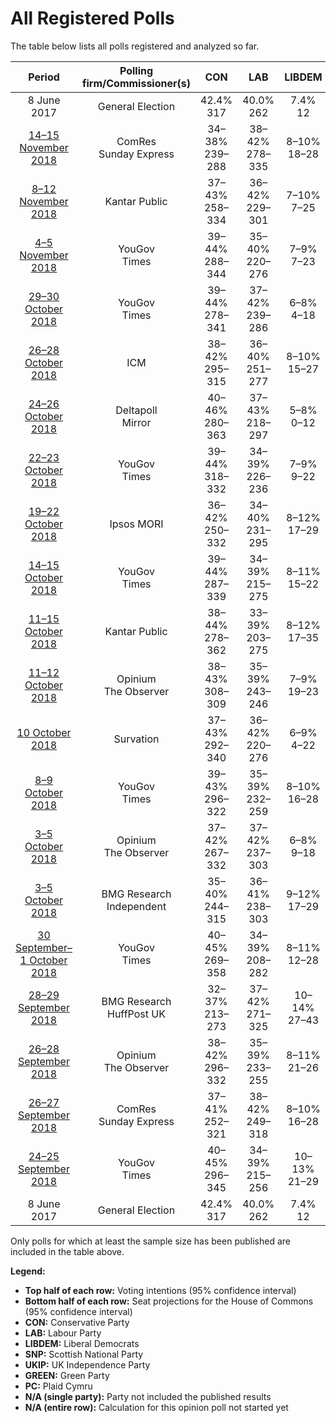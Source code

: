 # All Registered Polls

The table below lists all polls registered and analyzed so far.

| Period     | Polling firm/Commissioner(s) | CON | LAB | LIBDEM | SNP | UKIP | GREEN | PC |
|:----------:|:----------------------------:|:--:|:--:|:--:|:--:|:--:|:--:|:--:|
| 8 June 2017 | General Election | 42.4% <br> 317 | 40.0% <br> 262 | 7.4% <br> 12 | 3.0% <br> 35 | 1.8% <br> 0 | 1.6% <br> 1 | 0.5% <br> 4 |
| [14–15 November 2018](2018-11-15-ComRes.html) | ComRes <br> Sunday Express | 34–38% <br> 239–288 | 38–42% <br> 278–335 | 8–10% <br> 18–28 | 2–4% <br> 8–51 | 6–8% <br> 1–2 | 2–4% <br> 1 | 1–2% <br> 4–8 |
| [8–12 November 2018](2018-11-12-KantarPublic.html) | Kantar Public | 37–43% <br> 258–334 | 36–42% <br> 229–301 | 7–10% <br> 7–25 | 3–5% <br> 34–58 | 2–4% <br> 0–1 | 2–4% <br> 1 | 1–2% <br> 3–8 |
| [4–5 November 2018](2018-11-05-YouGov.html) | YouGov <br> Times | 39–44% <br> 288–344 | 35–40% <br> 220–276 | 7–9% <br> 7–23 | 3–4% <br> 27–54 | 3–5% <br> 0–1 | 3–5% <br> 1–2 | 0–1% <br> 1–5 |
| [29–30 October 2018](2018-10-30-YouGov.html) | YouGov <br> Times | 39–44% <br> 278–341 | 37–42% <br> 239–286 | 6–8% <br> 4–18 | 3–4% <br> 27–54 | 4–6% <br> 1 | 1–3% <br> 1 | 0–1% <br> 1–5 |
| [26–28 October 2018](2018-10-28-ICM.html) | ICM | 38–42% <br> 295–315 | 36–40% <br> 251–277 | 8–10% <br> 15–27 | 2–4% <br> 23–48 | 4–6% <br> 1 | 2–4% <br> 1 | 1–2% <br> 2–5 |
| [24–26 October 2018](2018-10-26-Deltapoll.html) | Deltapoll <br> Mirror | 40–46% <br> 280–363 | 37–43% <br> 218–297 | 5–8% <br> 0–12 | 3–5% <br> 32–58 | 4–7% <br> 1 | 1–3% <br> 1 | 0–1% <br> 0–5 |
| [22–23 October 2018](2018-10-23-YouGov.html) | YouGov <br> Times | 39–44% <br> 318–332 | 34–39% <br> 226–236 | 7–9% <br> 9–22 | 4–6% <br> 51–58 | 3–5% <br> 0–1 | 3–5% <br> 1–2 | 1% <br> 5–10 |
| [19–22 October 2018](2018-10-22-IpsosMORI.html) | Ipsos MORI | 36–42% <br> 250–332 | 34–40% <br> 231–295 | 8–12% <br> 17–29 | 3–5% <br> 40–56 | 4–6% <br> 1 | 4–6% <br> 1–2 | 1–2% <br> 3–8 |
| [14–15 October 2018](2018-10-15-YouGov.html) | YouGov <br> Times | 39–44% <br> 287–339 | 34–39% <br> 215–275 | 8–11% <br> 15–22 | 3–5% <br> 42–49 | 3–5% <br> 0–1 | 2–4% <br> 1 | 0–1% <br> 0–5 |
| [11–15 October 2018](2018-10-15-KantarPublic.html) | Kantar Public | 38–44% <br> 278–362 | 33–39% <br> 203–275 | 8–12% <br> 17–35 | 3–5% <br> 30–55 | 2–4% <br> 0–1 | 3–5% <br> 1–2 | 1–2% <br> 3–13 |
| [11–12 October 2018](2018-10-12-Opinium.html) | Opinium <br> The Observer | 38–43% <br> 308–309 | 35–39% <br> 243–246 | 7–9% <br> 19–23 | 3–5% <br> 48–51 | 5–7% <br> 1 | 2–4% <br> 1 | 1–2% <br> 5–7 |
| [10 October 2018](2018-10-10-Survation.html) | Survation | 37–43% <br> 292–340 | 36–42% <br> 220–276 | 6–9% <br> 4–22 | 3–5% <br> 6–58 | 5–8% <br> 1–2 | N/A <br> N/A | N/A <br> N/A |
| [8–9 October 2018](2018-10-09-YouGov.html) | YouGov <br> Times | 39–43% <br> 296–322 | 35–39% <br> 232–259 | 8–10% <br> 16–28 | 3–5% <br> 40–57 | 3–5% <br> 0–1 | 2–4% <br> 1 | 0–1% <br> 0–5 |
| [3–5 October 2018](2018-10-05-Opinium.html) | Opinium <br> The Observer | 37–42% <br> 267–332 | 37–42% <br> 237–303 | 6–8% <br> 9–18 | 2–4% <br> 14–48 | 5–7% <br> 1 | 2–4% <br> 1 | 1–2% <br> 4–8 |
| [3–5 October 2018](2018-10-05-BMGResearch.html) | BMG Research <br> Independent | 35–40% <br> 244–315 | 36–41% <br> 238–303 | 9–12% <br> 17–29 | 3–5% <br> 42–56 | 3–5% <br> 0–1 | 3–5% <br> 1–2 | 1–2% <br> 3–8 |
| [30 September–1 October 2018](2018-10-01-YouGov.html) | YouGov <br> Times | 40–45% <br> 269–358 | 34–39% <br> 208–282 | 8–11% <br> 12–28 | 3–5% <br> 41–53 | 4–6% <br> 1–2 | 1–3% <br> 1 | 0–1% <br> 0–6 |
| [28–29 September 2018](2018-09-29-BMGResearch.html) | BMG Research <br> HuffPost UK | 32–37% <br> 213–273 | 37–42% <br> 271–325 | 10–14% <br> 27–43 | 3–5% <br> 36–54 | 4–6% <br> 1 | 2–4% <br> 1–2 | 1–2% <br> 3–8 |
| [26–28 September 2018](2018-09-28-Opinium.html) | Opinium <br> The Observer | 38–42% <br> 296–332 | 35–39% <br> 233–255 | 8–11% <br> 21–26 | 3–5% <br> 45–52 | 5–7% <br> 1–2 | 2–4% <br> 1 | 0–1% <br> 0–3 |
| [26–27 September 2018](2018-09-27-ComRes.html) | ComRes <br> Sunday Express | 37–41% <br> 252–321 | 38–42% <br> 249–318 | 8–10% <br> 16–28 | 2–4% <br> 2–52 | 4–6% <br> 1 | 1–3% <br> 1 | 0–1% <br> 0–5 |
| [24–25 September 2018](2018-09-25-YouGov.html) | YouGov <br> Times | 40–45% <br> 296–345 | 34–39% <br> 215–256 | 10–13% <br> 21–29 | 3–4% <br> 40–48 | 3–5% <br> 1 | 1–3% <br> 1 | 0–1% <br> 2–5 |
| 8 June 2017 | General Election | 42.4% <br> 317 | 40.0% <br> 262 | 7.4% <br> 12 | 3.0% <br> 35 | 1.8% <br> 0 | 1.6% <br> 1 | 0.5% <br> 4 |

Only polls for which at least the sample size has been published are included in the table above.

**Legend:**
+ **Top half of each row:** Voting intentions (95% confidence interval)
+ **Bottom half of each row:** Seat projections for the House of Commons (95% confidence interval)
+ **CON:** Conservative Party
+ **LAB:** Labour Party
+ **LIBDEM:** Liberal Democrats
+ **SNP:** Scottish National Party
+ **UKIP:** UK Independence Party
+ **GREEN:** Green Party
+ **PC:** Plaid Cymru
+ **N/A (single party):** Party not included the published results
+ **N/A (entire row):** Calculation for this opinion poll not started yet


